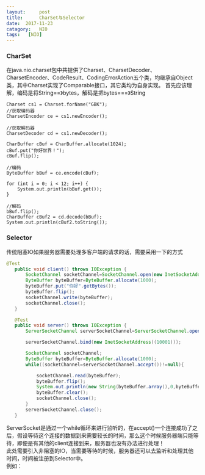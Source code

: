 ```yaml
---
layout:     post
title:      CharSet与Selector
date:  2017-11-23
catagory:   NIO
tags:   [NIO]
---
```

### CharSet    
在java.nio.charset包中共提供了Charset、CharsetDecoder、CharsetEncoder、CodeResult、CodingErrorAction五个类，均继承自Object类，其中Charset实现了Comparable接口，其它类均为自身实现。 
  首先应该理解，编码是将String==》bytes，解码是把bytes===》String
```
Charset cs1 = Charset.forName("GBK");
//获取编码器
CharsetEncoder ce = cs1.newEncoder();

//获取解码器
CharsetDecoder cd = cs1.newDecoder();

CharBuffer cBuf = CharBuffer.allocate(1024);
cBuf.put("你好世界！");
cBuf.flip();

//编码
ByteBuffer bBuf = ce.encode(cBuf);

for (int i = 0; i < 12; i++) {
	System.out.println(bBuf.get());
}

//解码
bBuf.flip();
CharBuffer cBuf2 = cd.decode(bBuf);
System.out.println(cBuf2.toString());
```
### Selector
传统阻塞IO如果服务器需要处理多客户端的请求的话，需要采用一下的方式
 ```Java
 @Test
    public void client() throws IOException {
        SocketChannel socketChannel=SocketChannel.open(new InetSocketAddress("127.0.0.1",10001));
        ByteBuffer byteBuffer=ByteBuffer.allocate(1000);
        byteBuffer.put("你好".getBytes());
        byteBuffer.flip();
        socketChannel.write(byteBuffer);
        socketChannel.close();
    }

    @Test
    public void server() throws IOException {
        ServerSocketChannel serverSocketChannel=ServerSocketChannel.open();

        serverSocketChannel.bind(new InetSocketAddress((10001)));

        SocketChannel socketChannel;
        ByteBuffer byteBuffer=ByteBuffer.allocate(1000);
        while((socketChannel=serverSocketChannel.accept())!=null){

            socketChannel.read(byteBuffer);
            byteBuffer.flip();
            System.out.println(new String(byteBuffer.array(),0,byteBuffer.limit()));
            byteBuffer.clear();
            socketChannel.close();
        }
        serverSocketChannel.close();
    }
 ```
 ServerSocket是通过一个while循环来进行监听的，在accept()一个连接成功了之后，假设等待这个连接的数据到来需要较长的时间，那么这个时候服务器端只能等待，即便是有其他的client连接到来，服务器也没有办法进行处理！  
 此处需要引入非阻塞的IO，当需要等待的时候，服务器还可以去监听和处理其他时间，时间被注册到Selector中。  
 例如：  